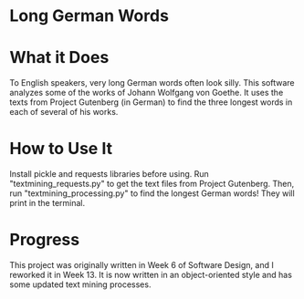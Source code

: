 # Long German Words

# What it Does
To English speakers, very long German words often look silly.  This software
analyzes some of the works of Johann Wolfgang von Goethe.  It uses the texts
from Project Gutenberg (in German) to find the three longest words in each
of several of his works.

# How to Use It
Install pickle and requests libraries before using.  Run
"textmining_requests.py" to get the text files from Project Gutenberg.
Then, run "textmining_processing.py" to find the longest German words!
They will print in the terminal.

# Progress
This project was originally written in Week 6 of Software Design, and I
reworked it in Week 13.  It is now written in an object-oriented style and
has some updated text mining processes.
